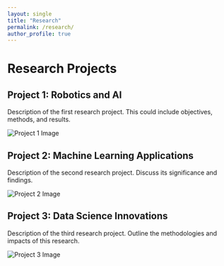 ```yaml
---
layout: single
title: "Research"
permalink: /research/
author_profile: true
---
```


# Research Projects

<div class="project-container">

  <div class="project-row">
    <div class="project-description">
      <h2>Project 1: Robotics and AI</h2>
      <p>Description of the first research project. This could include objectives, methods, and results.</p>
    </div>
    <div class="project-image">
      <img src="/assets/images/project1.jpg" alt="Project 1 Image" />
    </div>
  </div>

  <div class="project-row">
    <div class="project-description">
      <h2>Project 2: Machine Learning Applications</h2>
      <p>Description of the second research project. Discuss its significance and findings.</p>
    </div>
    <div class="project-image">
      <img src="/assets/images/project2.jpg" alt="Project 2 Image" />
    </div>
  </div>

  <div class="project-row">
    <div class="project-description">
      <h2>Project 3: Data Science Innovations</h2>
      <p>Description of the third research project. Outline the methodologies and impacts of this research.</p>
    </div>
    <div class="project-image">
      <img src="/assets/images/project3.jpg" alt="Project 3 Image" />
    </div>
  </div>

</div>
